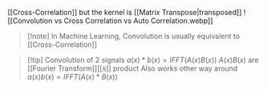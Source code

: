 [[Cross-Correlation]] but the kernel is [[Matrix Transpose|transposed]]
![[Convolution vs Cross Correlation vs Auto Correlation.webp]]
> [!note] In Machine Learning, Convolution is usually equivalent to [[Cross-Correlation]]

> [!tip] Convolution of 2 signals $a(x)*b(x)=IFFT(A(x)B(x))$
> $A(x)B(x)$ are [[Fourier Transform]][[s]] product
> Also works other way around $a(x)b(x)=IFFT(A(x)*B(x))$
